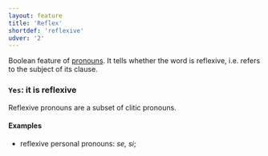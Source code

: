 ```yaml
---
layout: feature
title: 'Reflex'
shortdef: 'reflexive'
udver: '2'
---
```


Boolean feature of [pronouns](u-pos/PRON). It tells whether the word is reflexive,
i.e. refers to the subject of its clause.

### `Yes`: it is reflexive

Reflexive pronouns are a subset of clitic pronouns.

#### Examples

* reflexive personal pronouns: _se, si_;
